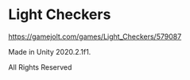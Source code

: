 # Light Checkers
https://gamejolt.com/games/Light_Checkers/579087

Made in Unity 2020.2.1f1.

All Rights Reserved
